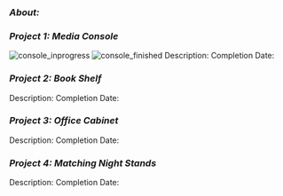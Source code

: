 ### _About:_

### _Project 1: Media Console_
![console_inprogress](https://github.com/Carson2001/Custom-Furniture/assets/154708874/38d2dd2e-5d51-4fcf-9211-2e050fe228ba)
![console_finished](https://github.com/Carson2001/Custom-Furniture/assets/154708874/7f5fe83e-46bc-4a9b-b755-ef2919efcb78)
Description: 
Completion Date:

### _Project 2: Book Shelf_
Description: 
Completion Date:

### _Project 3: Office Cabinet_
Description: 
Completion Date:

### _Project 4: Matching Night Stands_
Description: 
Completion Date:
